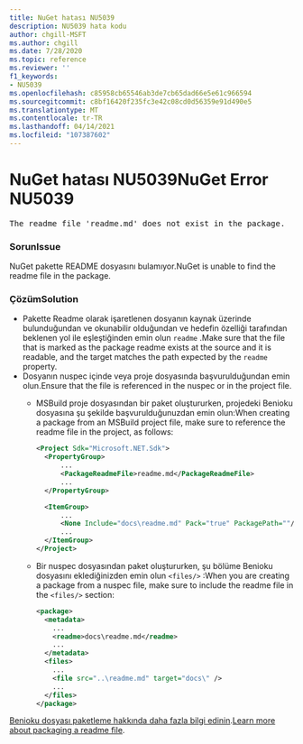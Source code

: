 ```yaml
---
title: NuGet hatası NU5039
description: NU5039 hata kodu
author: chgill-MSFT
ms.author: chgill
ms.date: 7/28/2020
ms.topic: reference
ms.reviewer: ''
f1_keywords:
- NU5039
ms.openlocfilehash: c85958cb65546ab3de7cb65dad66e5e61c966594
ms.sourcegitcommit: c8bf16420f235fc3e42c08cd0d56359e91d490e5
ms.translationtype: MT
ms.contentlocale: tr-TR
ms.lasthandoff: 04/14/2021
ms.locfileid: "107387602"
---
```

# <a name="nuget-error-nu5039"></a><span data-ttu-id="4c6d0-103">NuGet hatası NU5039</span><span class="sxs-lookup"><span data-stu-id="4c6d0-103">NuGet Error NU5039</span></span>

<pre>The readme file 'readme.md' does not exist in the package.</pre>


### <a name="issue"></a><span data-ttu-id="4c6d0-104">Sorun</span><span class="sxs-lookup"><span data-stu-id="4c6d0-104">Issue</span></span>

<span data-ttu-id="4c6d0-105">NuGet pakette README dosyasını bulamıyor.</span><span class="sxs-lookup"><span data-stu-id="4c6d0-105">NuGet is unable to find the readme file in the package.</span></span>


### <a name="solution"></a><span data-ttu-id="4c6d0-106">Çözüm</span><span class="sxs-lookup"><span data-stu-id="4c6d0-106">Solution</span></span>

- <span data-ttu-id="4c6d0-107">Pakette Readme olarak işaretlenen dosyanın kaynak üzerinde bulunduğundan ve okunabilir olduğundan ve hedefin özelliği tarafından beklenen yol ile eşleştiğinden emin olun `readme` .</span><span class="sxs-lookup"><span data-stu-id="4c6d0-107">Make sure that the file that is marked as the package readme exists at the source and it is readable, and the target matches the path expected by the `readme` property.</span></span>
- <span data-ttu-id="4c6d0-108">Dosyanın nuspec içinde veya proje dosyasında başvurulduğundan emin olun.</span><span class="sxs-lookup"><span data-stu-id="4c6d0-108">Ensure that the file is referenced in the nuspec or in the project file.</span></span>
  * <span data-ttu-id="4c6d0-109">MSBuild proje dosyasından bir paket oluştururken, projedeki Benioku dosyasına şu şekilde başvurulduğunuzdan emin olun:</span><span class="sxs-lookup"><span data-stu-id="4c6d0-109">When creating a package from an MSBuild project file, make sure to reference the readme file in the project, as follows:</span></span>

    ```xml
    <Project Sdk="Microsoft.NET.Sdk">
      <PropertyGroup>
          ...
          <PackageReadmeFile>readme.md</PackageReadmeFile>
          ...
      </PropertyGroup>

      <ItemGroup>
          ...
          <None Include="docs\readme.md" Pack="true" PackagePath=""/>
          ...
      </ItemGroup>
    </Project>
    ```

  * <span data-ttu-id="4c6d0-110">Bir nuspec dosyasından paket oluştururken, şu bölüme Benioku dosyasını eklediğinizden emin olun `<files/>` :</span><span class="sxs-lookup"><span data-stu-id="4c6d0-110">When you are creating a package from a nuspec file, make sure to include the readme file in the `<files/>` section:</span></span>

    ```xml
    <package>
      <metadata>
        ...
        <readme>docs\readme.md</readme>
        ...
      </metadata>
      <files>
        ...
        <file src="..\readme.md" target="docs\" />
        ...
      </files>
    </package>
    ```

<span data-ttu-id="4c6d0-111">[Benioku dosyası paketleme hakkında daha fazla bilgi edinin](../msbuild-targets.md#packagereadmefile).</span><span class="sxs-lookup"><span data-stu-id="4c6d0-111">[Learn more about packaging a readme file](../msbuild-targets.md#packagereadmefile).</span></span>
